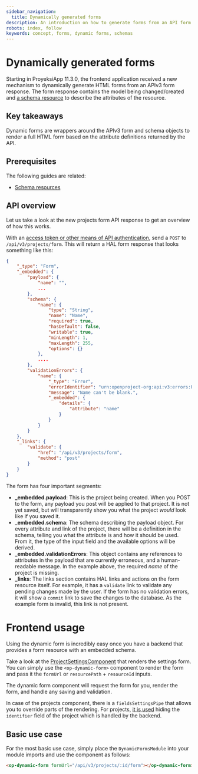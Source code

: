 ```yaml
---
sidebar_navigation:
  title: Dynamically generated forms
description: An introduction on how to generate forms from an API form object
robots: index, follow
keywords: concept, forms, dynamic forms, schemas
---
```




# Dynamically generated forms

Starting in ProyeksiApp 11.3.0, the frontend application received a new mechanism to dynamically generate HTML forms from an APIv3 form response. The form response contains the model being changed/created and [a schema resource](../resource-schemas/) to describe the attributes of the resource.



## Key takeaways

Dynamic forms are wrappers around the APIv3 form and schema objects to render a full HTML form based on the attribute definitions returned by the API.

## Prerequisites

The following guides are related:

- [Schema resources](../resource-schemas/) 




## API overview

Let us take a look at the new projects form API response to get an overview of how this works.

With an [access token or other means of API authentication](../../../api/introduction/#authentication), send a `POST` to `/api/v3/projects/form`. This will return a HAL form response that looks something like this:



```json
{
    "_type": "Form",
    "_embedded": {
        "payload": {
            "name": "",
            ...
        },
        "schema": {
            "name": {
                "type": "String",
                "name": "Name",
                "required": true,
                "hasDefault": false,
                "writable": true,
                "minLength": 1,
                "maxLength": 255,
                "options": {}
            },
            ....
        },
        "validationErrors": {
            "name": {
                "_type": "Error",
                "errorIdentifier": "urn:openproject-org:api:v3:errors:PropertyConstraintViolation",
                "message": "Name can't be blank.",
                "_embedded": {
                    "details": {
                        "attribute": "name"
                    }
                }
            }
        }
    },
    "_links": {
        "validate": {
            "href": "/api/v3/projects/form",
            "method": "post"
        }
    }
}        
```



The form has four important segments:

- **_embedded.payload**: This is the project being created. When you POST to the form, any payload you post will be applied to that project. It is not yet saved, but will transparently show you what the project _would_ look like if you saved it.
- **_embedded.schema**: The schema describing the payload object. For every attribute and link of the project, there will be a definition in the schema, telling you what the attribute is and how it should be used. From it, the type of the input field and the available options will be derived.
- **_embedded.validationErrors**: This object contains any references to attributes in the payload that are currently erroneous, and a human-readable message. In the example above, the required _name_ of the project is missing.
- **_links**: The links section contains HAL links and actions on the form resource itself. For example, it has a `validate` link to validate any pending changes made by the user. If the form has no validation errors, it will show a `commit` link to save the changes to the database. As the example form is invalid, this link is not present.



# Frontend usage

Using the dynamic form is incredibly easy once you have a backend that provides a form resource with an embedded schema.

Take a look at the [ProjectSettingsComponent](https://github.com/opf/openproject/blob/dev/frontend/src/app/modules/projects/components/projects/projects.component.html) that renders the settings form. You can simply use the `<op-dynamic-form>` component to render the form and pass it the `formUrl` or `resourcePath` + `resourceId` inputs.

The dynamic form component will request the form for you, render the form, and handle any saving and validation.

In case of the projects component, there is a `fieldsSettingsPipe` that allows you to override parts of the rendering. For projects, [it is used](https://github.com/opf/openproject/blob/4700b77033c0161bb66986de253f0f4bccb8388e/frontend/src/app/modules/projects/components/projects/projects.component.ts#L31-L44) hiding the `identifier` field of the project which is handled by the backend.



## Basic use case

For the most basic use case, simply place the `DynamicFormsModule` into your module imports and use the component as follows:

```html
<op-dynamic-form formUrl="/api/v3/projects/:id/form"></op-dynamic-form>
```

